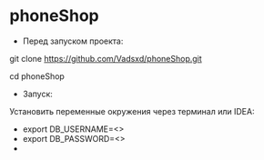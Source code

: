 # phoneShop
- Перед запуском проекта:

git clone https://github.com/Vadsxd/phoneShop.git
  
cd phoneShop
  
  - Запуск:

Установить переменные окружения через терминал или IDEA:

+ export DB_USERNAME=<>
+ export DB_PASSWORD=<>
+ 
